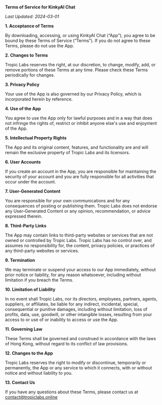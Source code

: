 **Terms of Service for KinkyAI Chat**

_Last Updated: 2024-03-01_

**1. Acceptance of Terms**

By downloading, accessing, or using KinkyAI Chat (“App”), you agree to be bound by these Terms of Service (“Terms”). If you do not agree to these Terms, please do not use the App.

**2. Changes to Terms**

Tropic Labs reserves the right, at our discretion, to change, modify, add, or remove portions of these Terms at any time. Please check these Terms periodically for changes.

**3. Privacy Policy**

Your use of the App is also governed by our Privacy Policy, which is incorporated herein by reference.

**4. Use of the App**

You agree to use the App only for lawful purposes and in a way that does not infringe the rights of, restrict or inhibit anyone else's use and enjoyment of the App.

**5. Intellectual Property Rights**

The App and its original content, features, and functionality are and will remain the exclusive property of Tropic Labs and its licensors.

**6. User Accounts**

If you create an account in the App, you are responsible for maintaining the security of your account and you are fully responsible for all activities that occur under the account.

**7. User-Generated Content**

You are responsible for your own communications and for any consequences of posting or publishing them. Tropic Labs does not endorse any User-Generated Content or any opinion, recommendation, or advice expressed therein.

**8. Third-Party Links**

The App may contain links to third-party websites or services that are not owned or controlled by Tropic Labs. Tropic Labs has no control over, and assumes no responsibility for, the content, privacy policies, or practices of any third-party websites or services.

**9. Termination**

We may terminate or suspend your access to our App immediately, without prior notice or liability, for any reason whatsoever, including without limitation if you breach the Terms.

**10. Limitation of Liability**

In no event shall Tropic Labs, nor its directors, employees, partners, agents, suppliers, or affiliates, be liable for any indirect, incidental, special, consequential or punitive damages, including without limitation, loss of profits, data, use, goodwill, or other intangible losses, resulting from your access to or use of or inability to access or use the App.

**11. Governing Law**

These Terms shall be governed and construed in accordance with the laws of Hong Kong, without regard to its conflict of law provisions.

**12. Changes to the App**

Tropic Labs reserves the right to modify or discontinue, temporarily or permanently, the App or any service to which it connects, with or without notice and without liability to you.

**13. Contact Us**

If you have any questions about these Terms, please contact us at contact@tropiclabs.online
